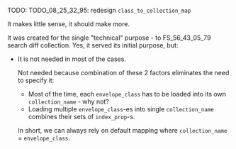 
TODO: TODO_08_25_32_95: redesign `class_to_collection_map`

It makes little sense, it should make more.

It was created for the single "technical" purpose - to FS_56_43_05_79 search diff collection.
Yes, it served its initial purpose, but:

*   It is not needed in most of the cases.

    Not needed because combination of these 2 factors eliminates the need to specify it:

    *   Most of the time, each `envelope_class` has to be loaded into its own `collection_name` - why not?
    *   Loading multiple `envelope_class`-es into single `collection_name` combines their sets of `index_prop`-s.

    In short, we can always rely on default mapping where `collection_name` = `envelope_class`.

